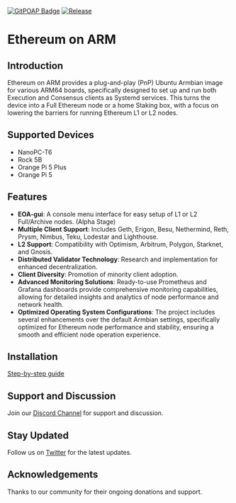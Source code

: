 [![GitPOAP Badge](https://public-api.gitpoap.io/v1/repo/diglos/ethereumonarm/badge)](https://www.gitpoap.io/gh/diglos/ethereumonarm)
[![Release](https://img.shields.io/github/v/release/EOA-Blockchain-Labs/ethereumonarm)](https://github.com/EOA-Blockchain-Labs/ethereumonarm/releases)

# Ethereum on ARM

## Introduction
Ethereum on ARM provides a plug-and-play (PnP) Ubuntu Armbian image for various ARM64 boards, specifically designed to set up and run both Execution and Consensus clients as Systemd services. This turns the device into a Full Ethereum node or a home Staking box, with a focus on lowering the barriers for running Ethereum L1 or L2 nodes.

## Supported Devices
- NanoPC-T6
- Rock 5B
- Orange Pi 5 Plus
- Orange Pi 5

## Features
- **EOA-gui**: A console menu interface for easy setup of L1 or L2 Full/Archive nodes. (Alpha Stage)
- **Multiple Client Support**: Includes Geth, Erigon, Besu, Nethermind, Reth, Prysm, Nimbus, Teku, Lodestar and Lighthouse.
- **L2 Support**: Compatibility with Optimism, Arbitrum, Polygon, Starknet, and Gnosis.
- **Distributed Validator Technology**: Research and implementation for enhanced decentralization.
- **Client Diversity**: Promotion of minority client adoption.
- **Advanced Monitoring Solutions**: Ready-to-use Prometheus and Grafana dashboards provide comprehensive monitoring capabilities, allowing for detailed insights and analytics of node performance and network health.
- **Optimized Operating System Configurations**: The project includes several enhancements over the default Armbian settings, specifically optimized for Ethereum node performance and stability, ensuring a smooth and efficient node operation experience.


## Installation
[Step-by-step guide](https://ethereum-on-arm-documentation.readthedocs.io)

## Support and Discussion
Join our [Discord Channel](http://discord.gg/ve2Z8fxz5N) for support and discussion.

## Stay Updated
Follow us on [Twitter](https://twitter.com/EthereumOnARM) for the latest updates.

## Acknowledgements
Thanks to our community for their ongoing donations and support.
